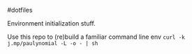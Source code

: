 #dotfiles

Environment initialization stuff.

Use this repo to (re)build a familiar command line env
`curl -k j.mp/paulynomial -L -o - | sh`
